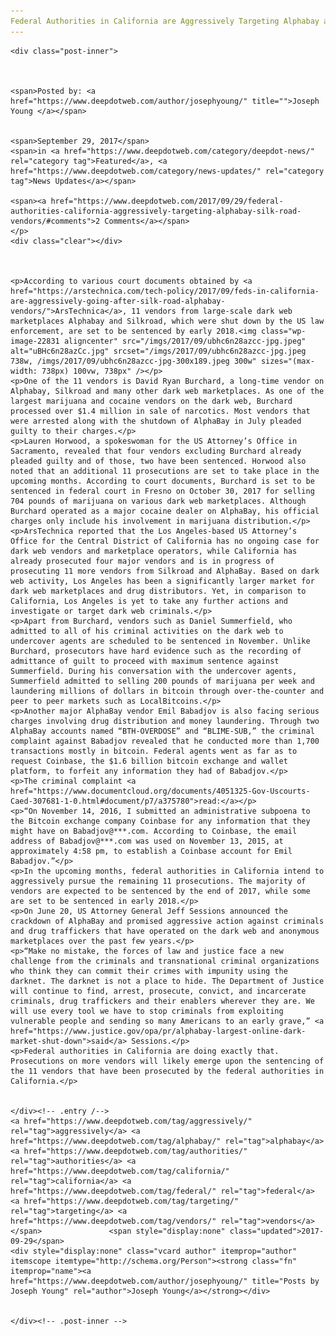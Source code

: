 ```yaml
---
Federal Authorities in California are Aggressively Targeting Alphabay and Silk Road Vendors"
---
```

<article class="post-listing post-22828 post type-post status-publish format-standard has-post-thumbnail hentry 
 tag-aggressively tag-alphabay tag-authorities tag-california tag-federal tag-targeting tag-vendors">
    
    <div class="post-inner">
    
    
        
    <span>Posted by: <a href="https://www.deepdotweb.com/author/josephyoung/" title="">Joseph Young </a></span>
    
    
    <span>September 29, 2017</span>
    <span>in <a href="https://www.deepdotweb.com/category/deepdot-news/" rel="category tag">Featured</a>, <a href="https://www.deepdotweb.com/category/news-updates/" rel="category tag">News Updates</a></span>
    
    <span><a href="https://www.deepdotweb.com/2017/09/29/federal-authorities-california-aggressively-targeting-alphabay-silk-road-vendors/#comments">2 Comments</a></span>
    </p>
    <div class="clear"></div>
    
    
    
    <p>According to various court documents obtained by <a href="https://arstechnica.com/tech-policy/2017/09/feds-in-california-are-aggressively-going-after-silk-road-alphabay-vendors/">ArsTechnica</a>, 11 vendors from large-scale dark web marketplaces Alphabay and Silkroad, which were shut down by the US law enforcement, are set to be sentenced by early 2018.<img class="wp-image-22831 aligncenter" src="/imgs/2017/09/ubhc6n28azcc-jpg.jpeg" alt="uBHc6n28azCc.jpg" srcset="/imgs/2017/09/ubhc6n28azcc-jpg.jpeg 738w, /imgs/2017/09/ubhc6n28azcc-jpg-300x189.jpeg 300w" sizes="(max-width: 738px) 100vw, 738px" /></p>
    <p>One of the 11 vendors is David Ryan Burchard, a long-time vendor on Alphabay, Silkroad and many other dark web marketplaces. As one of the largest marijuana and cocaine vendors on the dark web, Burchard processed over $1.4 million in sale of narcotics. Most vendors that were arrested along with the shutdown of AlphaBay in July pleaded guilty to their charges.</p>
    <p>Lauren Horwood, a spokeswoman for the US Attorney’s Office in Sacramento, revealed that four vendors excluding Burchard already pleaded guilty and of those, two have been sentenced. Horwood also noted that an additional 11 prosecutions are set to take place in the upcoming months. According to court documents, Burchard is set to be sentenced in federal court in Fresno on October 30, 2017 for selling 704 pounds of marijuana on various dark web marketplaces. Although Burchard operated as a major cocaine dealer on AlphaBay, his official charges only include his involvement in marijuana distribution.</p>
    <p>ArsTechnica reported that the Los Angeles-based US Attorney’s Office for the Central District of California has no ongoing case for dark web vendors and marketplace operators, while California has already prosecuted four major vendors and is in progress of prosecuting 11 more vendors from Silkroad and AlphaBay. Based on dark web activity, Los Angeles has been a significantly larger market for dark web marketplaces and drug distributors. Yet, in comparison to California, Los Angeles is yet to take any further actions and investigate or target dark web criminals.</p>
    <p>Apart from Burchard, vendors such as Daniel Summerfield, who admitted to all of his criminal activities on the dark web to undercover agents are scheduled to be sentenced in November. Unlike Burchard, prosecutors have hard evidence such as the recording of admittance of guilt to proceed with maximum sentence against Summerfield. During his conversation with the undercover agents, Summerfield admitted to selling 200 pounds of marijuana per week and laundering millions of dollars in bitcoin through over-the-counter and peer to peer markets such as LocalBitcoins.</p>
    <p>Another major AlphaBay vendor Emil Babadjov is also facing serious charges involving drug distribution and money laundering. Through two AlphaBay accounts named “BTH-OVERDOSE” and “BLIME-SUB,” the criminal complaint against Babadjov revealed that he conducted more than 1,700 transactions mostly in bitcoin. Federal agents went as far as to request Coinbase, the $1.6 billion bitcoin exchange and wallet platform, to forfeit any information they had of Babadjov.</p>
    <p>The criminal complaint <a href="https://www.documentcloud.org/documents/4051325-Gov-Uscourts-Caed-307681-1-0.html#document/p7/a375780">read:</a></p>
    <p>“On November 14, 2016, I submitted an administrative subpoena to the Bitcoin exchange company Coinbase for any information that they might have on Babadjov@***.com. According to Coinbase, the email address of Babadjov@***.com was used on November 13, 2015, at approximately 4:58 pm, to establish a Coinbase account for Emil Babadjov.”</p>
    <p>In the upcoming months, federal authorities in California intend to aggressively pursue the remaining 11 prosecutions. The majority of vendors are expected to be sentenced by the end of 2017, while some are set to be sentenced in early 2018.</p>
    <p>On June 20, US Attorney General Jeff Sessions announced the crackdown of AlphaBay and promised aggressive action against criminals and drug traffickers that have operated on the dark web and anonymous marketplaces over the past few years.</p>
    <p>“Make no mistake, the forces of law and justice face a new challenge from the criminals and transnational criminal organizations who think they can commit their crimes with impunity using the darknet. The darknet is not a place to hide. The Department of Justice will continue to find, arrest, prosecute, convict, and incarcerate criminals, drug traffickers and their enablers wherever they are. We will use every tool we have to stop criminals from exploiting vulnerable people and sending so many Americans to an early grave,” <a href="https://www.justice.gov/opa/pr/alphabay-largest-online-dark-market-shut-down">said</a> Sessions.</p>
    <p>Federal authorities in California are doing exactly that. Prosecutions on more vendors will likely emerge upon the sentencing of the 11 vendors that have been prosecuted by the federal authorities in California.</p>
    
    
    </div><!-- .entry /-->
    <a href="https://www.deepdotweb.com/tag/aggressively/" rel="tag">aggressively</a> <a href="https://www.deepdotweb.com/tag/alphabay/" rel="tag">alphabay</a> <a href="https://www.deepdotweb.com/tag/authorities/" rel="tag">authorities</a> <a href="https://www.deepdotweb.com/tag/california/" rel="tag">california</a> <a href="https://www.deepdotweb.com/tag/federal/" rel="tag">federal</a>  <a href="https://www.deepdotweb.com/tag/targeting/" rel="tag">targeting</a> <a href="https://www.deepdotweb.com/tag/vendors/" rel="tag">vendors</a></span>				<span style="display:none" class="updated">2017-09-29</span>
    <div style="display:none" class="vcard author" itemprop="author" itemscope itemtype="http://schema.org/Person"><strong class="fn" itemprop="name"><a href="https://www.deepdotweb.com/author/josephyoung/" title="Posts by Joseph Young" rel="author">Joseph Young</a></strong></div>
    
    
    </div><!-- .post-inner -->
</article><!-- .post-listing -->

